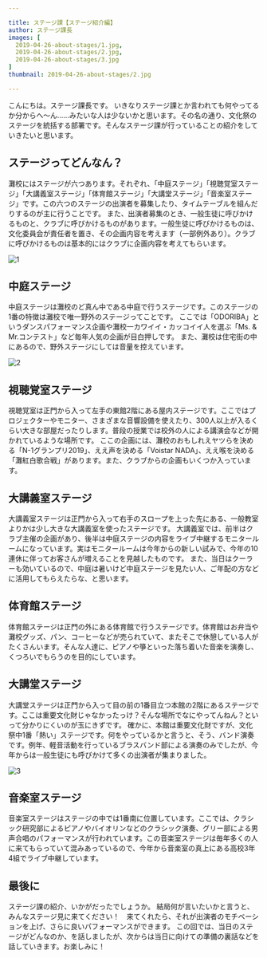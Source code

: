 ```yaml
---

title: ステージ課【ステージ紹介編】
author: ステージ課長
images: [
  2019-04-26-about-stages/1.jpg,
  2019-04-26-about-stages/2.jpg,
  2019-04-26-about-stages/3.jpg
]
thumbnail: 2019-04-26-about-stages/2.jpg

---
```


こんにちは。ステージ課長です。
いきなりステージ課とか言われても何やってるか分からへ〜ん……みたいな人は少ないかと思います。その名の通り、文化祭のステージを統括する部署です。そんなステージ課が行っていることの紹介をしていきたいと思います。

## ステージってどんなん？
灘校にはステージが六つあります。それぞれ、「中庭ステージ」「視聴覚室ステージ」「大講義室ステージ」「体育館ステージ」「大講堂ステージ」「音楽室ステージ」です。この六つのステージの出演者を募集したり、タイムテーブルを組んだりするのが主に行うことです。
また、出演者募集のとき、一般生徒に呼びかけるものと、クラブに呼びかけるものがあります。一般生徒に呼びかけるものは、文化委員会が責任者を置き、その企画内容を考えます（一部例外あり）。クラブに呼びかけるものは基本的にはクラブに企画内容を考えてもらいます。

![1](../../../_nuxt/assets/img/blog/2019-04-26-about-stages/1.jpg)

## 中庭ステージ
中庭ステージは灘校のど真ん中である中庭で行うステージです。このステージの1番の特徴は灘校で唯一野外のステージってことです。
ここでは「ODORIBA」というダンスパフォーマンス企画や灘校一カワイイ・カッコイイ人を選ぶ「Ms. & Mr.コンテスト」など毎年人気の企画が目白押しです。
また、灘校は住宅街の中にあるので、野外ステージにしては音量を控えています。

![2](../../../_nuxt/assets/img/blog/2019-04-26-about-stages/2.jpg)

## 視聴覚室ステージ
視聴覚室は正門から入って左手の東館2階にある屋内ステージです。ここではプロジェクターやモニター、さまざまな音響設備を使えたり、300人以上が入るくらい大きな部屋だったりします。普段の授業では校外の人による講演会などが開かれているような場所です。
ここの企画には、灘校のおもしれえヤツらを決める「N-1グランプリ2019」、ええ声を決める「Voistar NADA」、ええ喉を決める「灘紅白歌合戦」があります。また、クラブからの企画もいくつか入っています。

## 大講義室ステージ
大講義室ステージは正門から入って右手のスロープを上った先にある、一般教室よりかは少し大きな大講義室を使ったステージです。
大講義室では、前半はクラブ主催の企画があり、後半は中庭ステージの内容をライブ中継するモニタールームになっています。実はモニタールームは今年からの新しい試みで、今年の10連休に伴ってお客さんが増えることを見越したものです。
また、当日はクーラーも効いているので、中庭は暑いけど中庭ステージを見たい人、ご年配の方などに活用してもらえたらな、と思います。

## 体育館ステージ
体育館ステージは正門の外にある体育館で行うステージです。体育館はお弁当や灘校グッズ、パン、コーヒーなどが売られていて、またそこで休憩している人がたくさんいます。そんな人達に、ピアノや箏といった落ち着いた音楽を演奏し、くつろいでもらうのを目的にしています。

## 大講堂ステージ
大講堂ステージは正門から入って目の前の1番目立つ本館の2階にあるステージです。ここは重要文化財じゃなかったっけ？そんな場所でなにやってんねん？といって分かりにくいのが玉にきずです。
確かに、本館は重要文化財ですが、文化祭中1番「熱い」ステージです。何をやっているかと言うと、そう、バンド演奏です。例年、軽音活動を行っているブラスバンド部による演奏のみでしたが、今年からは一般生徒にも呼びかけて多くの出演者が集まりました。

![3](../../../_nuxt/assets/img/blog/2019-04-26-about-stages/3.jpg)

## 音楽室ステージ
音楽室ステージはステージの中では1番南に位置しています。ここでは、クラシック研究部によるピアノやバイオリンなどのクラシック演奏、グリー部による男声合唱のパフォーマンスが行われています。この音楽室ステージは毎年多くの人に来てもらっていて混みあっているので、今年から音楽室の真上にある高校3年4組でライブ中継しています。

## 最後に
ステージ課の紹介、いかがだったでしょうか。
結局何が言いたいかと言うと、みんなステージ見に来てください！　来てくれたら、それが出演者のモチベーションを上げ、さらに良いパフォーマンスができます。
この回では、当日のステージがどんなのか、を話しましたが、次からは当日に向けての準備の裏話などを話していきます。お楽しみに！